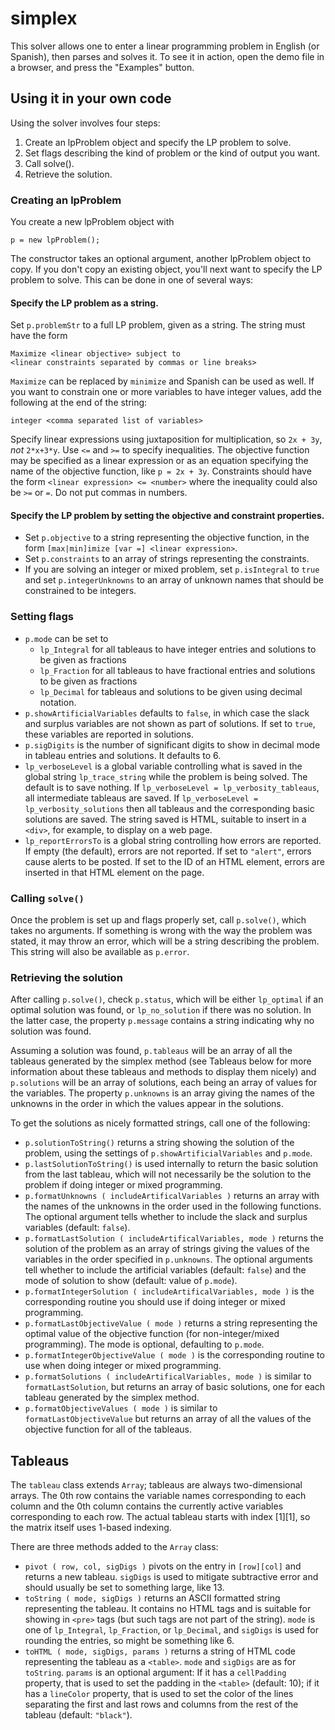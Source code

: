 # simplex
This solver allows one to enter a linear programming problem in English (or Spanish), then parses and solves it. To see it in action, open the demo file in a browser, and press the "Examples" button.
## Using it in your own code
Using the solver involves four steps:

1. Create an lpProblem object and specify the LP problem to solve.
2. Set flags describing the kind of problem or the kind of output you want.
3. Call solve().
4. Retrieve the solution.

### Creating an lpProblem
You create a new lpProblem object with
```
p = new lpProblem();
```
The constructor takes an optional argument, another lpProblem object to copy. If you don't copy an existing object, you'll next want to specify the LP problem to solve. This can be done in one of several ways:

#### Specify the LP problem as a string.
Set `p.problemStr` to a full LP problem, given as a string. The string must have the form
```
Maximize <linear objective> subject to
<linear constraints separated by commas or line breaks>
```
`Maximize` can be replaced by `minimize` and Spanish can be used as well. If you want to constrain one or more variables to have integer values, add the following at the end of the string:
```
integer <comma separated list of variables>
```
Specify linear expressions using juxtaposition for multiplication, so `2x + 3y`, *not* `2*x+3*y`. Use `<=` and `>=` to specify inequalities. The objective function may be specified as a linear expression or as an equation specifying the name of the objective function, like `p = 2x + 3y`. Constraints should have the form `<linear expression> <= <number>` where the inequality could also be `>=` or `=`. Do not put commas in numbers.

#### Specify the LP problem by setting the objective and constraint properties.
- Set `p.objective` to a string representing the objective function, in the form `[max|min]imize [var =] <linear expression>`. 
- Set `p.constraints` to an array of strings representing the constraints. 
- If you are solving an integer or mixed problem, set `p.isIntegral` to `true` and set `p.integerUnknowns` to an array of unknown names that should be constrained to be integers.

### Setting flags
- `p.mode` can be set to
  - `lp_Integral` for all tableaus to have integer entries and solutions to be given as fractions
  - `lp_Fraction` for all tableaus to have fractional entries and solutions to be given as fractions
  - `lp_Decimal` for tableaus and solutions to be given using decimal notation.
- `p.showArtificialVariables` defaults to `false`, in which case the slack and surplus variables are not shown as part of solutions. If set to `true`, these variables are reported in solutions.
- `p.sigDigits` is the number of significant digits to show in decimal mode in tableau entries and solutions. It defaults to 6.
- `lp_verboseLevel` is a global variable controlling what is saved in the global string `lp_trace_string` while the problem is being solved. The default is to save nothing. If `lp_verboseLevel = lp_verbosity_tableaus`, all intermediate tableaus are saved. If `lp_verboseLevel = lp_verbosity_solutions` then all tableaus and the corresponding basic solutions are saved. The string saved is HTML, suitable to insert in a `<div>`, for example, to display on a web page.
- `lp_reportErrorsTo` is a global string controlling how errors are reported. If empty (the default), errors are not reported. If set to `"alert"`, errors cause alerts to be posted. If set to the ID of an HTML element, errors are inserted in that HTML element on the page.

### Calling `solve()`
Once the problem is set up and flags properly set, call `p.solve()`, which takes no arguments. If something is wrong with the way the problem was stated, it may throw an error, which will be a string describing the problem. This string will also be available as `p.error`.

### Retrieving the solution
After calling `p.solve()`, check `p.status`, which will be either `lp_optimal` if an optimal solution was found, or `lp_no_solution` if there was no solution. In the latter case, the property `p.message` contains a string indicating why no solution was found.

Assuming a solution was found, `p.tableaus` will be an array of all the tableaus generated by the simplex method (see Tableaus below for more information about these tableaus and methods to display them nicely) and `p.solutions` will be an array of solutions, each being an array of values for the variables. The property `p.unknowns` is an array giving the names of the unknowns in the order in which the values appear in the solutions.

To get the solutions as nicely formatted strings, call one of the following:

- `p.solutionToString()` returns a string showing the solution of the problem, using the settings of `p.showArtificialVariables` and `p.mode`.
- `p.lastSolutionToString()` is used internally to return the basic solution from the last tableau, which will not necessarily be the solution to the problem if doing integer or mixed programming.
- `p.formatUnknowns ( includeArtificalVariables )` returns an array with the names of the unknowns in the order used in the following functions. The optional argument tells whether to include the slack and surplus variables (default: `false`).
- `p.formatLastSolution ( includeArtificalVariables, mode )` returns the solution of the problem as an array of strings giving the values of the variables in the order specified in `p.unknowns`. The optional arguments tell whether to include the artificial variables (default: `false`) and the mode of solution to show (default: value of `p.mode`).
- `p.formatIntegerSolution ( includeArtificalVariables, mode )` is the corresponding routine you should use if doing integer or mixed programming.
- `p.formatLastObjectiveValue ( mode )` returns a string representing the optimal value of the objective function (for non-integer/mixed programming). The mode is optional, defaulting to `p.mode`.
- `p.formatIntegerObjectiveValue ( mode )` is the corresponding routine to use when doing integer or mixed programming.
- `p.formatSolutions ( includeArtificalVariables, mode )` is similar to `formatLastSolution`, but returns an array of basic solutions, one for each tableau generated by the simplex method.
- `p.formatObjectiveValues ( mode )` is similar to `formatLastObjectiveValue` but returns an array of all the values of the objective function for all of the tableaus.

## Tableaus
The `tableau` class extends `Array`; tableaus are always two-dimensional arrays. The 0th row contains the variable names corresponding to each column and the 0th column contains the currently active variables corresponding to each row. The actual tableau starts with index [1][1], so the matrix itself uses 1-based indexing.

There are three methods added to the `Array` class:

- `pivot ( row, col, sigDigs )` pivots on the entry in `[row][col]` and returns a new tableau. `sigDigs` is used to mitigate subtractive error and should usually be set to something large, like 13.
- `toString ( mode, sigDigs )` returns an ASCII formatted string representing the tableau. It contains no HTML tags and is suitable for showing in `<pre>` tags (but such tags are not part of the string). `mode` is one of `lp_Integral`, `lp_Fraction`, or `lp_Decimal`, and `sigDigs` is used for rounding the entries, so might be something like 6.
- `toHTML ( mode, sigDigs, params )` returns a string of HTML code representing the tableau as a `<table>`. `mode` and `sigDigs` are as for `toString`. `params` is an optional argument: If it has a `cellPadding` property, that is used to set the padding in the `<table>`  (default: 10); if it has a `lineColor` property, that is used to set the color of the lines separating the first and last rows and columns from the rest of the tableau (default: `"black"`).
